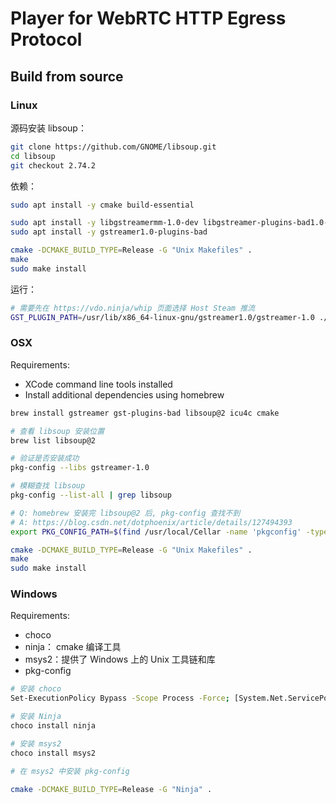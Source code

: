# Player for WebRTC HTTP Egress Protocol

## Build from source

### Linux

源码安装 libsoup：

```bash
git clone https://github.com/GNOME/libsoup.git
cd libsoup
git checkout 2.74.2
```

依赖：

```bash
sudo apt install -y cmake build-essential

sudo apt install -y libgstreamermm-1.0-dev libgstreamer-plugins-bad1.0-dev libsoup2.4-dev
sudo apt install -y gstreamer1.0-plugins-bad
```

```bash
cmake -DCMAKE_BUILD_TYPE=Release -G "Unix Makefiles" .
make
sudo make install
```

运行：

```bash
# 需要先在 https://vdo.ninja/whip 页面选择 Host Steam 推流
GST_PLUGIN_PATH=/usr/lib/x86_64-linux-gnu/gstreamer1.0/gstreamer-1.0 ./whep-play https://whep.vdo.ninja/test
```

### OSX

Requirements:

- XCode command line tools installed
- Install additional dependencies using homebrew

```bash
brew install gstreamer gst-plugins-bad libsoup@2 icu4c cmake

# 查看 libsoup 安装位置
brew list libsoup@2

# 验证是否安装成功
pkg-config --libs gstreamer-1.0

# 模糊查找 libsoup
pkg-config --list-all | grep libsoup

# Q: homebrew 安装完 libsoup@2 后, pkg-config 查找不到
# A: https://blog.csdn.net/dotphoenix/article/details/127494393
export PKG_CONFIG_PATH=$(find /usr/local/Cellar -name 'pkgconfig' -type d | grep lib/pkgconfig | tr '\n' ':' | sed s/.$//)
```

```bash
cmake -DCMAKE_BUILD_TYPE=Release -G "Unix Makefiles" .
make
sudo make install
```

### Windows

Requirements:

- choco
- ninja： cmake 编译工具
- msys2：提供了 Windows 上的 Unix 工具链和库
- pkg-config

```bash
# 安装 choco
Set-ExecutionPolicy Bypass -Scope Process -Force; [System.Net.ServicePointManager]::SecurityProtocol = [System.Net.ServicePointManager]::SecurityProtocol -bor 3072; iex ((New-Object System.Net.WebClient).DownloadString('https://community.chocolatey.org/install.ps1'))

# 安装 Ninja
choco install ninja

# 安装 msys2
choco install msys2

# 在 msys2 中安装 pkg-config

```

```bash
cmake -DCMAKE_BUILD_TYPE=Release -G "Ninja" .
```
